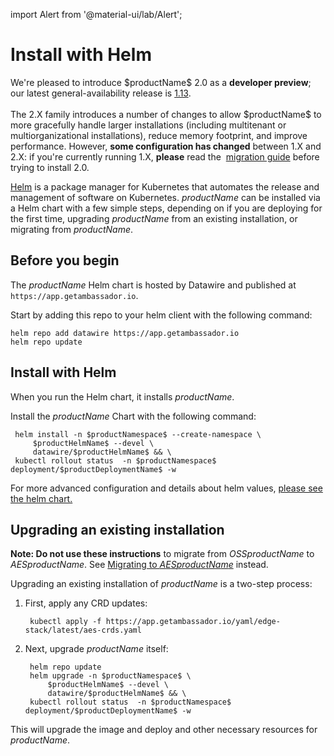 import Alert from '@material-ui/lab/Alert';

# Install with Helm

<Alert severity="info">
  We're pleased to introduce $productName$ 2.0 as a <b>developer preview</b>; our latest
  general-availability release is <a href="../../../1.13">1.13</a>.<br/>
  <br/>
  The 2.X family introduces a number of changes to allow $productName$ to more gracefully
  handle larger installations (including multitenant or multiorganizational installations),
  reduce memory footprint, and improve performance. However, <b>some configuration has
  changed</b> between 1.X and 2.X: if you're currently running 1.X, <b>please</b> read the&nbsp;
  <a href="migrate-to-version-2">migration guide</a> before trying to install 2.0.
</Alert>

[Helm](https://helm.sh) is a package manager for Kubernetes that automates the release and management of software on Kubernetes. $productName$ can be installed via a Helm chart with a few simple steps, depending on if you are deploying for the first time, upgrading $productName$ from an existing installation, or migrating from $productName$.

## Before you begin

The $productName$ Helm chart is hosted by Datawire and published at `https://app.getambassador.io`.

Start by adding this repo to your helm client with the following command:

```
helm repo add datawire https://app.getambassador.io
helm repo update
```

## Install with Helm

When you run the Helm chart, it installs $productName$.


Install the $productName$ Chart with the following command:

   ```
	helm install -n $productNamespace$ --create-namespace \
		$productHelmName$ --devel \
		datawire/$productHelmName$ && \
	kubectl rollout status  -n $productNamespace$ deployment/$productDeploymentName$ -w
   ```

For more advanced configuration and details about helm values,
[please see the helm chart.](https://github.com/datawire/edge-stack/tree/main/charts/edge-stack/README.md)

## Upgrading an existing installation

**Note: Do not use these instructions** to migrate from $OSSproductName$ to $AESproductName$. See [Migrating to $AESproductName$](../upgrade-to-edge-stack/) instead.

Upgrading an existing installation of $productName$ is a two-step process:

1. First, apply any CRD updates:

   ```
    kubectl apply -f https://app.getambassador.io/yaml/edge-stack/latest/aes-crds.yaml
   ```

2. Next, upgrade $productName$ itself:

   ```
    helm repo update
    helm upgrade -n $productNamespace$ \
        $productHelmName$ --devel \
        datawire/$productHelmName$ && \
    kubectl rollout status  -n $productNamespace$ deployment/$productDeploymentName$ -w
   ```

  This will upgrade the image and deploy and other necessary resources for $productName$.
